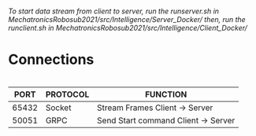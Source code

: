 <h6> To start data stream from client to server, run the runserver.sh in 
MechatronicsRobosub2021/src/Intelligence/Server_Docker/
then, run the runclient.sh in 
MechatronicsRobosub2021/src/Intelligence/Client_Docker/
<h6>

<h1>Connections<h1>
  
PORT | PROTOCOL | FUNCTION
------------|------------|------------
65432 | Socket | Stream Frames Client -> Server
50051 | GRPC | Send Start command Client -> Server
